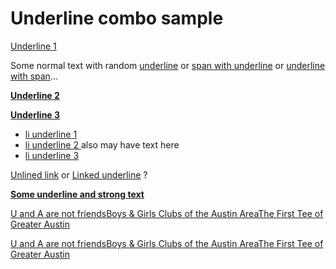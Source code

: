 # Underline combo sample

<u>Underline 1</u>

Some normal text with random <u>underline</u> or <u>span with underline</u> or <u>underline with span</u>...

**<u>Underline 2</u>**

**<u>Underline 3</u>**

-   <u>
    li underline 1
    </u>
-   <u>
    li underline 2
    </u>
    also may have text here
-   <u>
    li underline 3
    </u>

[Unlined link](https:/www.sample.com/a) or [<u>Linked underline</u>](https:/www.sample.com/b) ?

<u>**Some underline and strong text**</u>

[U and A are not friends](https://www.austinparks.org/)[Boys & Girls Clubs of the Austin Area](http://www.bgcaustin.org/)[The First Tee of Greater Austin](http://www.thefirstteeaustin.org/club/scripts/public/public.asp)

[U and A are not friends](https://www.austinparks.org/)[Boys & Girls Clubs of the Austin Area](http://www.bgcaustin.org/)[The First Tee of Greater Austin](http://www.thefirstteeaustin.org/club/scripts/public/public.asp)
